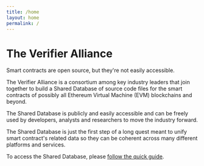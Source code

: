 ```yaml
---
title: /home
layout: home
permalink: /
---
```


# The Verifier Alliance

Smart contracts are open source, but they're not easily accessible.

The Verifier Alliance is a consortium among key industry leaders that join together to build a Shared Database of source code files for the smart contracts of possibly all Ethereum Virtual Machine (EVM) blockchains and beyond.

The Shared Database is publicly and easily accessible and can be freely used by developers, analysts and researchers to move the industry forward.

The Shared Database is just the first step of a long quest meant to unify smart contract's related data so they can be coherent across many different platforms and services.

To access the Shared Database, please [follow the quick guide]({base}/how).